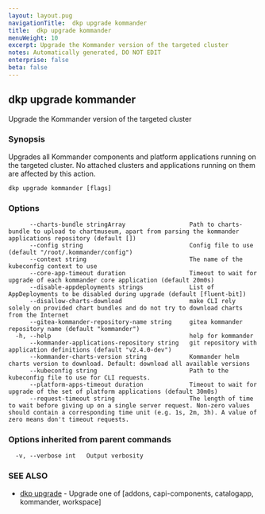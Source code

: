 ```yaml
---
layout: layout.pug
navigationTitle:  dkp upgrade kommander
title:  dkp upgrade kommander
menuWeight: 10
excerpt: Upgrade the Kommander version of the targeted cluster
notes: Automatically generated, DO NOT EDIT
enterprise: false
beta: false
---
```

<!-- vale off -->
<!-- markdownlint-disable -->

## dkp upgrade kommander

Upgrade the Kommander version of the targeted cluster

### Synopsis

Upgrades all Kommander components and platform applications running on the targeted cluster. No attached clusters and applications running on them are affected by this action.

```
dkp upgrade kommander [flags]
```

### Options

```
      --charts-bundle stringArray                  Path to charts-bundle to upload to chartmuseum, apart from parsing the kommander applications repository (default [])
      --config string                              Config file to use (default "/root/.kommander/config")
      --context string                             The name of the kubeconfig context to use
      --core-app-timeout duration                  Timeout to wait for upgrade of each kommander core application (default 20m0s)
      --disable-appdeployments strings             List of AppDeployments to be disabled during upgrade (default [fluent-bit])
      --disallow-charts-download                   make CLI rely solely on provided chart bundles and do not try to download charts from the Internet
      --gitea-kommander-repository-name string     gitea kommander repository name (default "kommander")
  -h, --help                                       help for kommander
      --kommander-applications-repository string   git repository with application definitions (default "v2.4.0-dev")
      --kommander-charts-version string            Kommander helm charts version to download. Default: download all available versions
      --kubeconfig string                          Path to the kubeconfig file to use for CLI requests.
      --platform-apps-timeout duration             Timeout to wait for upgrade of the set of platform applications (default 30m0s)
      --request-timeout string                     The length of time to wait before giving up on a single server request. Non-zero values should contain a corresponding time unit (e.g. 1s, 2m, 3h). A value of zero means don't timeout requests.
```

### Options inherited from parent commands

```
  -v, --verbose int   Output verbosity
```

### SEE ALSO

* [dkp upgrade](/dkp/kommander/2.3/cli/dkp/upgrade/)	 - Upgrade one of [addons, capi-components, catalogapp, kommander, workspace]

